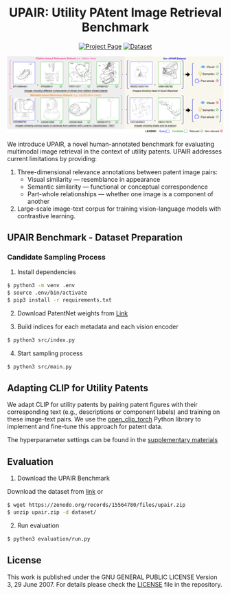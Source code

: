 <div align="center">

# UPAIR: Utility PAtent Image Retrieval Benchmark

[![Project Page](https://img.shields.io/badge/Project_Page-Open-F39200.svg)](https://tibhannover.github.io/upair/)
[![Dataset](https://img.shields.io/badge/Dataset-10.5281/zenodo.15564780-blue.svg)](https://doi.org/10.5281/zenodo.15564780)

![upair_example](static/images/upair_example.png)
</div>

We introduce UPAIR, a novel human-annotated benchmark for evaluating multimodal image retrieval in the context of utility patents. UPAIR addresses current limitations by providing:

1. Three-dimensional relevance annotations between patent image pairs:
    - Visual similarity — resemblance in appearance
    - Semantic similarity — functional or conceptual correspondence
    - Part-whole relationships — whether one image is a component of another
2. Large-scale image-text corpus for training vision-language models with contrastive learning.

## UPAIR Benchmark - Dataset Preparation

### Candidate Sampling Process

1. Install dependencies

```bash
$ python3 -m venv .env
$ source .env/bin/activate
$ pip3 install -r requirements.txt
```

2. Download PatentNet weights from [Link](https://www.dropbox.com/scl/fo/n3tjkvsxfmi7cvacei6wj/h?rlkey=xf5686zlzmlkkhr8k3eajxo8k&dl=0)

3. Build indices for each metadata and each vision encoder

```bash
$ python3 src/index.py
```

4. Start sampling process

```bash
$ python3 src/main.py
```

## Adapting CLIP for Utility Patents

We adapt CLIP for utility patents by pairing patent figures with their corresponding text (e.g., descriptions or component labels) and training on these image-text pairs. We use the [open_clip_torch](https://github.com/mlfoundations/open_clip) Python library to implement and fine-tune this approach for patent data.

The hyperparameter settings can be found in the [supplementary materials](https://tibhannover.github.io/upair/awale_acmmm_2025_upair_supplementary.pdf)

## Evaluation

1. Download the UPAIR Benchmark

Download the dataset from [link](https://zenodo.org/records/15564780/files/upair.zip?download=1) or

```bash
$ wget https://zenodo.org/records/15564780/files/upair.zip
$ unzip upair.zip -d dataset/
```

2. Run evaluation

```bash
$ python3 evaluation/run.py
```

## License

This work is published under the GNU GENERAL PUBLIC LICENSE Version 3, 29 June 2007. For details please check the [LICENSE](https://raw.githubusercontent.com/TIBHannover/upair/refs/heads/main/LICENSE) file in the repository.